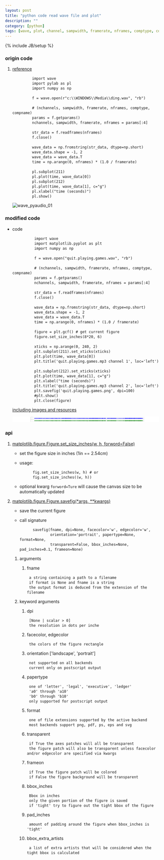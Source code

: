 ```yaml
---
layout: post
title: "python code read wave file and plot"
description: ""
category: [python]
tags: [wave, plot, channel, sampwidth, framerate, nframes, comptype, compname]
---
```

{% include JB/setup %}


### origin code

1. [reference](http://sebug.net/paper/books/scipydoc/wave_pyaudio.html)

                import wave
                import pylab as pl
                import numpy as np

                f = wave.open(r"c:\\WINDOWS\\Media\\ding.wav", "rb")

                # (nchannels, sampwidth, framerate, nframes, comptype, compname)
                params = f.getparams()
                nchannels, sampwidth, framerate, nframes = params[:4]

                str_data = f.readframes(nframes)
                f.close()

                wave_data = np.fromstring(str_data, dtype=np.short)
                wave_data.shape = -1, 2
                wave_data = wave_data.T
                time = np.arange(0, nframes) * (1.0 / framerate)

                pl.subplot(211) 
                pl.plot(time, wave_data[0])
                pl.subplot(212) 
                pl.plot(time, wave_data[1], c="g")
                pl.xlabel("time (seconds)")
                pl.show()

    ![wave_pyaudio_01](http://sebug.net/paper/books/scipydoc/_images/wave_pyaudio_01.png)

### modified code

* code

                import wave
                import matplotlib.pyplot as plt
                import numpy as np

                f = wave.open("quit.playing.games.wav", "rb")

                # (nchannels, sampwidth, framerate, nframes, comptype, compname)
                params = f.getparams()
                nchannels, sampwidth, framerate, nframes = params[:4]

                str_data = f.readframes(nframes)
                f.close()

                wave_data = np.fromstring(str_data, dtype=np.short)
                wave_data.shape = -1, 2
                wave_data = wave_data.T
                time = np.arange(0, nframes) * (1.0 / framerate)

                figure = plt.gcf() # get current figure
                figure.set_size_inches(8*20, 6)

                xticks = np.arange(0, 240, 2)
                plt.subplot(211).set_xticks(xticks)
                plt.plot(time, wave_data[0])
                plt.title('quit.playing.games.mp3 channel 1', loc='left')

                plt.subplot(212).set_xticks(xticks)
                plt.plot(time, wave_data[1], c="g")
                plt.xlabel("time (seconds)")
                plt.title('quit.playing.games.mp3 channel 2', loc='left')
                plt.savefig('quit.playing.games.png', dpi=100)
                #plt.show()
                plt.close(figure)

    [including images and resources](http://jekyllrb.com/docs/posts/#including-images-and-resources)

    ![quit.playing.games](/assets/post/quit.playing.games.png)

### api

1. [matplotlib.figure.Figure.set_size_inches(w, h, forword=False)](http://matplotlib.org/api/figure_api.html#matplotlib.figure.Figure.set_size_inches)

    * set the figure size in inches (1in == 2.54cm)

    * usage:

                fig.set_size_inches(w, h) # or
                fig.set_size_inches((w, h))

    * optional kwarg `forword=Ture` will cause the canvas size to be automatically updated

1. [matplotlib.figure.Figure.savefig(*args, **kwargs)](http://matplotlib.org/api/figure_api.html#matplotlib.figure.Figure.savefig)

    * save the current figure

    * call signature

                savefig(fname, dpi=None, facecolor='w', edgecolor='w',
                        orientation='portrait', papertype=None, format=None,
                        transparent=False, bbox_inches=None, pad_inches=0.1, frameon=None)

    1. arguments

        1. fname

                a string containing a path to a filename
                if format is None and fname is a string
                the output format is deduced from the extension of the filename

    1. keyword arguments

        1. dpi

                [None | scalar > 0]
                the resolution in dots per inche

        1. facecolor, edgecolor

                the colors of the figure rectangle

        1. orientation ['landscape', 'portrait']

                not supported on all backends
                current only on postscript output

        1. papertype

                one of 'letter', 'legal', 'executive', 'ledger'
                'a0' through 'a10'
                'b0' through 'b10'
                only supported for postscript output

        1. format

                one of file extensions supported by the active backend
                most backends support png, pdf, ps, eps and svg

        1. transparent

                if True the axes patches will all be transparent
                the figure patch will also be transparent unless facecolor and/or edgecolor are specified via kwargs

        1. frameon

                if True the figure patch will be colored
                if False the figure background will be transparent

        1. bbox_inches

                Bbox in inches
                only the given portion of the figure is saved
                if 'tight' try to figure out the tight bbox of the figure

        1. pad_inches

                amount of padding around the figure when bbox_inches is 'tight'

        1. bbox_extra_artists

                a list of extra artists that will be considered when the tight bbox is calculated